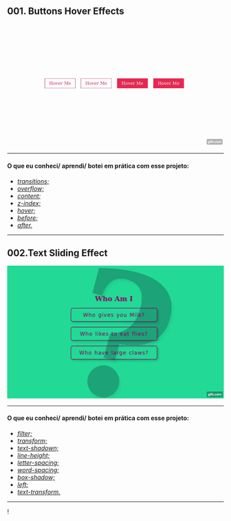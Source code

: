 ##  001. Buttons Hover Effects

![](https://github.com/diegosfc100/CSS_Tests/blob/master/001.buttons-hover-effects/gif.gif)
<hr>

#### O que eu conheci/ aprendi/ botei em prática com esse projeto:

- *<a href="https://www.w3schools.com/css/css3_transitions.asp">transitions;</a>*
- *<a href="https://www.w3schools.com/cssref/pr_pos_overflow.asp">overflow;</a>*
- *<a href="https://www.w3schools.com/cssref/pr_pos_overflow.asp">content;</a>*
- *<a href="https://tympanus.net/codrops/css_reference/z-index/">z-index;</a>*
- *<a href="https://www.w3schools.com/cssref/sel_hover.asp">hover;</a>*
- *<a href="https://www.w3schools.com/cssref/sel_before.asp">before;</a>*
- *<a href="https://www.w3schools.com/cssref/sel_after.asp">after.</a>*
<hr>

##  002.Text Sliding Effect

![](https://github.com/diegosfc100/CSS_Tests/blob/master/002.text-sliding-effect/002.gif)
<hr>

#### O que eu conheci/ aprendi/ botei em prática com esse projeto:


- *<a href="https://www.w3schools.com/cssref/css3_pr_filter.asp">filter;</a>*
- *<a href="https://www.w3schools.com/cssref/css3_pr_transform.asp">transform;</a>*
- *<a href="https://www.w3schools.com/cssref/css3_pr_text-shadow.asp">text-shadown;</a>*
- *<a href="https://www.w3schools.com/cssref/css3_pr_text-shadow.asp">line-height;</a>*
- *<a href="https://www.w3schools.com/cssref/pr_text_letter-spacing.asp">letter-spacing;</a>*
- *<a href="https://www.w3schools.com/cssref/pr_text_word-spacing.asp">word-spacing;</a>*
- *<a href="https://www.w3schools.com/cssref/css3_pr_box-shadow.asp">box-shadow;</a>*
- *<a href="https://www.w3schools.com/cssref/pr_pos_left.asp">left;</a>*
- *<a href="https://www.w3schools.com/cssref/pr_text_text-transform.asp">text-transform.</a>*
<hr>





!